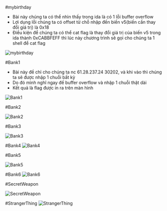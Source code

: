 #mybirthday
* Bài này chúng ta có thể nhìn thấy trong ida là có 1 lỗi buffer overflow
* Lợi dụng lỗi chúng ta có offset từ chỗ nhập đến biến v5(biến cần thay đổi giá trị) là 0x18
* Điều kiện để chúng ta có thể cat flag là thay đổi giá trị của biến v5 trong ida thành 0xCABBFEFF thì lúc này chương trình sẽ gọi cho chúng ta 1 shell để cat flag

![mybirthday](https://user-images.githubusercontent.com/51597903/119294483-c0b63580-bc7e-11eb-99a3-6cae9c997a05.png)


#Bank1
* Bài này đề chỉ cho chúng ta nc 61.28.237.24 30202, và khi vào thì chúng ta sẽ được nhập 1 chuỗi bất kỳ
* Do đó mình nghĩ ngay đế buffer overflow và nhập 1 chuỗi thật dài
* Kết quả là flag được in ra trên màn hình

![Bank1](https://user-images.githubusercontent.com/51597903/119293394-88155c80-bc7c-11eb-8da2-1b246954a470.png)


#Bank2

![Bank2](https://user-images.githubusercontent.com/51597903/119294825-8e590800-bc7f-11eb-8512-34d0c9376808.png)

#Bank3

![Bank3](https://user-images.githubusercontent.com/51597903/119294901-bb0d1f80-bc7f-11eb-884e-159d3cf20e8b.png)


#Bank4
![Bank4](https://user-images.githubusercontent.com/51597903/119295001-f4458f80-bc7f-11eb-9b82-de8fd9c7b85d.png)


#Bank5

![Bank5](https://user-images.githubusercontent.com/51597903/119295078-1fc87a00-bc80-11eb-9afb-5bc3e7fae98c.png)

#Bank6
![Bank6](https://user-images.githubusercontent.com/51597903/119295153-51d9dc00-bc80-11eb-94e2-e0dcd8a05686.png)


#SecretWeapon

![SecretWeapon](https://user-images.githubusercontent.com/51597903/119295368-da587c80-bc80-11eb-8d3f-613ab75e292d.png)


#StrangerThing
![StrangerThing](https://user-images.githubusercontent.com/51597903/119295256-92395a00-bc80-11eb-843e-58c90a822bda.png)
